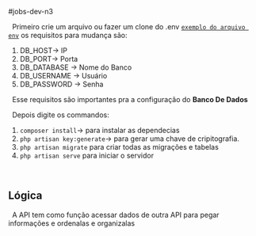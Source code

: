 #jobs-dev-n3

&nbsp;
Primeiro crie um arquivo ou fazer um clone do .env [`exemplo do arquivo env`](https://github.com/Elanio-Bros/jobs-dev-n3/blob/main/.env.example) os requisitos para mudança são:
1. DB_HOST-> IP
2. DB_PORT-> Porta
3. DB_DATABASE -> Nome do Banco
4. DB_USERNAME -> Usuário 
5. DB_PASSWORD -> Senha

&nbsp;
Esse requisitos são importantes pra a configuração do **Banco De Dados**

&nbsp;
Depois digite os commandos:
1. `composer install`-> para instalar as dependecias
2. `php artisan key:generate`-> para gerar uma chave de cripitografia.
3. `php artisan migrate` para criar todas as migrações e tabelas
4. `php artisan serve` para iniciar o servidor


&nbsp;
## Lógica

&nbsp;
A API tem como função acessar dados de outra API para pegar informações e ordenalas e organizalas
